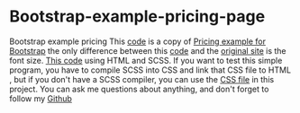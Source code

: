 # Bootstrap-example-pricing-page
Bootstrap example pricing
This [code](https://github.com/parhamzare701/Bootstrap-example-pricing-page) is a copy of [Pricing example for Bootstrap](https://getbootstrap.com/docs/4.0/examples/pricing/) the only difference between this [code](https://github.com/parhamzare701/Bootstrap-example-pricing-page) and the [original site](https://getbootstrap.com/docs/4.0/examples/pricing) is the font size.
[This code](https://github.com/parhamzare701/Bootstrap-example-pricing-page) using HTML and SCSS. If you want to test this simple program, you have to compile SCSS into CSS and link that CSS file to HTML , but if you don't have a SCSS compiler, you can use the [CSS file](https://github.com/parhamzare701/Bootstrap-example-pricing-page/blob/main/style.css) in this project. You can ask me questions about anything, and don't forget to follow my [Github](https://github.com/parhamzare701)
